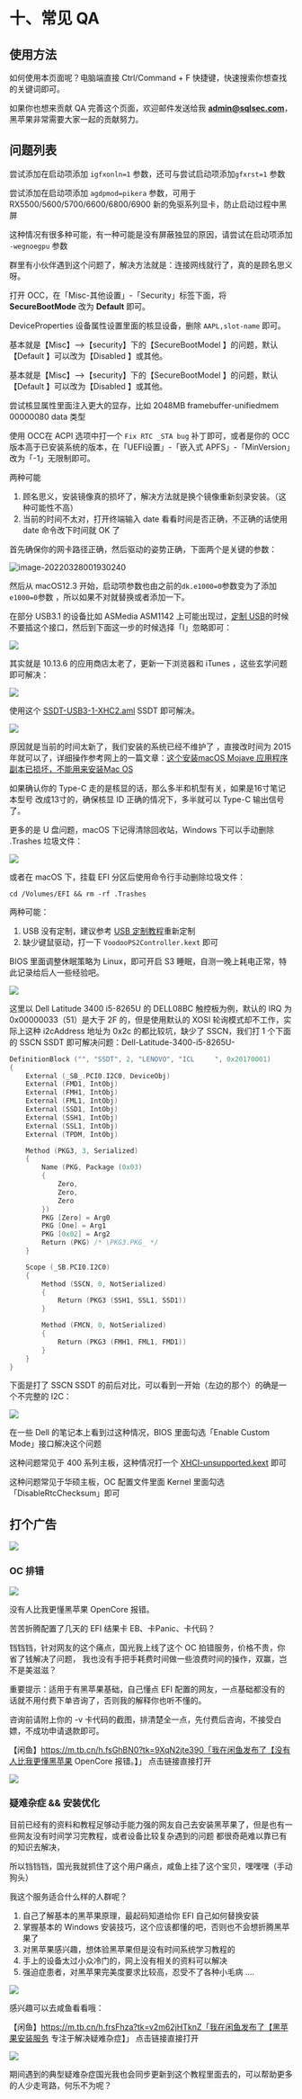 # 十、常见 QA

## 使用方法

如何使用本页面呢？电脑端直接 Ctrl/Command + F 快捷键，快速搜索你想查找的关键词即可。

如果你也想来贡献 QA 完善这个页面，欢迎邮件发送给我 **admin@sqlsec.com**，黑苹果非常需要大家一起的贡献努力。

## 问题列表



<!--sec data-title="1. 唤醒黑屏或者开机需要插拔显示器线才可以点亮屏幕进系统。" data-id="section1" data-show=true ces-->

尝试添加在启动项添加 `igfxonln=1` 参数，还可与尝试启动项添加`gfxrst=1` 参数

<!--endsec-->



<!--sec data-title="2. 我的显卡免驱，但是进系统黑屏，没有输出信号。" data-id="section2" data-show=true ces-->

尝试添加在启动项添加 `agdpmod=pikera` 参数，可用于 RX5500/5600/5700/6600/6800/6900 新的免驱系列显卡，防止启动过程中黑屏

<!--endsec-->



<!--sec data-title="3. 笔记本睡眠唤醒黑屏" data-id="section3" data-show=true ces-->

这种情况有很多种可能，有一种可能是没有屏蔽独显的原因，请尝试在启动项添加  `-wegnoegpu`  参数

<!--endsec-->



<!--sec data-title="4. 安装系统提示 An Internet connection is required to install macOS（需要互联网连接才能安装macOS）" data-id="section4" data-show=true ces-->

群里有小伙伴遇到这个问题了，解决方法就是：连接网线就行了，真的是顾名思义呀。

<!--endsec-->



<!--sec data-title="5. macOS 老是检测不到系统更新怎么办" data-id="section5" data-show=true ces-->

打开 OCC，在「Misc-其他设置」-「Security」标签下面，将 **SecureBootMode** 改为 **Default** 即可。

<!--endsec-->



<!--sec data-title="6. 笔记本核显打完缓冲帧后，HEVC 解码不能用，以及 REQ 最高只有 0.35Ghz" data-id="section6" data-show=true ces-->

DeviceProperties 设备属性设置里面的核显设备，删除 `AAPL,slot-name` 即可。

<!--endsec-->



<!--sec data-title="7. 启动的时候 若提示【oc grabbed zero systm-id for sb. this is not allowed halting on critlcal error 】" data-id="section7" data-show=true ces-->

基本就是【Misc】-->【security】下的【SecureBootModel 】的问题，默认【Default 】可以改为【Disabled 】或其他。

<!--endsec-->



<!--sec data-title="8. 启动的时候 若开在 【End SetConsoleMode】这个报错" data-id="section8" data-show=true ces-->

基本就是【Misc】-->【security】下的【SecureBootModel 】的问题，默认【Default 】可以改为【Disabled 】或其他。

<!--endsec-->



<!--sec data-title="9. 睡眠唤醒后出现莫名其妙的花屏现象" data-id="section9" data-show=true ces-->

尝试核显属性里面注入更大的显存，比如 2048MB framebuffer-unifiedmem 00000080 data 类型

<!--endsec-->



<!--sec data-title="10. 发现不了已经安装好 macOS 的磁盘分区" data-id="section10" data-show=true ces-->

使用 OCC在 ACPI 选项中打一个 `Fix RTC _STA bug` 补丁即可，或者是你的 OCC 版本高于已安装系统的版本，在「UEFI设置」-「嵌入式 APFS」-「MinVersion」改为「-1」无限制即可。

<!--endsec-->



<!--sec data-title="11. 安装系统的时候，提示：「安装无法继续，因为安装器已损坏」" data-id="section11" data-show=true ces-->

两种可能

1. 顾名思义，安装镜像真的损坏了，解决方法就是换个镜像重新刻录安装。（这种可能性不高）
2. 当前的时间不太对，打开终端输入 date 看看时间是否正确，不正确的话使用 date 命令改下时间就 OK 了

<!--endsec-->

<!--sec data-title="12. 我进系统几分钟之后就死机黑屏重启，不插网线就正常，1225V 网卡无法正常工作" data-id="section12" data-show=true ces-->

首先确保你的网卡路径正确，然后驱动的姿势正确，下面两个是关键的参数：

![image-20220328001930240](imgs/image-20220328001930240.png) 

然后从 macOS12.3 开始，启动项参数也由之前的`dk.e1000=0`参数变为了添加`e1000=0`参数 ，所以如果不对就替换或者添加一下。

<!--endsec-->



<!--sec data-title="13. USB 不定制就正常，使用 USBToolBox 定制了就会直接卡 APFS 无法进操作系统" data-id="section13" data-show=true ces-->

在部分 USB3.1 的设备比如 ASMedia ASM1142 上可能出现过，[定制 USB](/6-实用姿势/6-1.html#reloaded)的时候不要插这个接口，然后到下面这一步的时候选择「I」忽略即可：

![](https://image.3001.net/images/20220409/16494854148280.png)  

<!--endsec-->



<!--sec data-title="14. macOS 10.13.6 的应用商店无法使用，下载提示「使用已购页面再试一次」" data-id="section14" data-show=true ces-->

其实就是  10.13.6 的应用商店太老了，更新一下浏览器和 iTunes ，这些玄学问题即可解决：

  ![](https://image.3001.net/images/20220409/1649485644685.png)

<!--endsec-->



<!--sec data-title="15. ASMedia ASM1142 USB 3.1 Type-A 和 Type-C 一体的接口无法工作" data-id="section15" data-show=true ces-->

使用这个 [SSDT-USB3-1-XHC2.aml](https://sqlsec.lanzoub.com/iWZDt02w295g) SSDT 即可解决。

<!--endsec-->



<!--sec data-title="16. 这个安装 macOS XXXX 应用程序副本已损坏，不能用来安装 macOS" data-id="section16" data-show=true ces-->

![](https://image.3001.net/images/20220409/16494864391246.png) 

原因就是当前的时间太新了，我们安装的系统已经不维护了 ，直接改时间为 2015 年就可以了，详细操作参考网上的一篇文章：[这个安装macOS Mojave 应用程序副本已损坏，不能用来安装Mac OS](https://zhuanlan.zhihu.com/p/88597219)

<!--endsec-->



<!--sec data-title="17. 笔记本 Type-C 没有视频输出" data-id="section17" data-show=true ces-->

如果确认你的  Type-C 走的是核显的话，那么多半和机型有关，如果是16寸笔记本型号 改成13寸的，确保核显 ID 正确的情况下，多半就可以 Type-C 输出信号了。

<!--endsec-->



<!--sec data-title="18. 拷贝 EFI 提示 EFI 上的可用空间不足" data-id="section18" data-show=true ces-->

更多的是 U 盘问题，macOS 下记得清除回收站，Windows 下可以手动删除 .Trashes 垃圾文件：

![](https://image.3001.net/images/20220409/16495143059696.png) 

或者在 macOS 下，挂载 EFI 分区后使用命令行手动删除垃圾文件：

```shell
cd /Volumes/EFI && rm -rf .Trashes 
```

<!--endsec-->



<!--sec data-title="19. 安装代码跑完画面出现妙控板和妙控鼠标的画面" data-id="section19" data-show=true ces-->

两种可能：

1. USB 没有定制，建议参考 [USB 定制教程](/6-实用姿势/6-1.html#reloaded)重新定制
2. 缺少键鼠驱动，打一下 `VoodooPS2Controller.kext` 即可

<!--endsec-->



<!--sec data-title="20. Lenovo ThinkPad X13 20T3 10代U 其实黑苹果挺完美的，睡眠也很棒棒" data-id="section20" data-show=true ces-->

BIOS 里面调整休眠策略为 Linux，即可开启 S3 睡眠，自测一晚上耗电正常，特此记录给后人一些经验吧。

![](https://image.3001.net/images/20220501/16513706805609.jpg) 

<!--endsec-->



<!--sec data-title="21. I2C 触控板默认轮询模式不工作" data-id="section21" data-show=true ces-->

这里以 Dell Latitude 3400 i5-8265U 的 DELL08BC 触控板为例，默认的 IRQ 为 0x00000033（51）是大于 2F 的，但是使用默认的 XOSI 轮询模式却不工作，实际上这种 i2cAddress 地址为 0x2c 的都比较坑，缺少了 SSCN，我们打 1 个下面的 SSCN SSDT 即可解决问题：Dell-Latitude-3400-i5-8265U-

```c
DefinitionBlock ("", "SSDT", 2, "LENOVO", "ICL     ", 0x20170001)
{
    External (_SB_.PCI0.I2C0, DeviceObj)
    External (FMD1, IntObj)
    External (FMH1, IntObj)
    External (FML1, IntObj)
    External (SSD1, IntObj)
    External (SSH1, IntObj)
    External (SSL1, IntObj)
    External (TPDM, IntObj)

    Method (PKG3, 3, Serialized)
    {
        Name (PKG, Package (0x03)
        {
            Zero, 
            Zero, 
            Zero
        })
        PKG [Zero] = Arg0
        PKG [One] = Arg1
        PKG [0x02] = Arg2
        Return (PKG) /* \PKG3.PKG_ */
    }

    Scope (_SB.PCI0.I2C0)
    {
        Method (SSCN, 0, NotSerialized)
        {
            Return (PKG3 (SSH1, SSL1, SSD1))
        }

        Method (FMCN, 0, NotSerialized)
        {
            Return (PKG3 (FMH1, FML1, FMD1))
        }
    }
}
```

下面是打了 SSCN SSDT 的前后对比，可以看到一开始（左边的那个）的确是一个不完整的 I2C：

![](https://image.3001.net/images/20220501/16513709163816.jpg)

<!--endsec-->



<!--sec data-title="22. 安装代码跑完，但是后面安装的时候提示「准备软件更新时出错」" data-id="section22" data-show=true ces-->

在一些 Dell 的笔记本上看到过这种情况，BIOS 里面勾选「Enable Custom Mode」接口解决这个问题

<!--endsec-->



<!--sec data-title="23. USB 定制完成后但是 USB3.X 依然无法正常工作" data-id="section23" data-show=true ces-->

这种问题常见于 400 系列主板，这种情况打一个 [XHCI-unsupported.kext](https://sqlsec.lanzoub.com/i8CUI046dufe) 即可

<!--endsec-->



<!--sec data-title="24. 华硕主板开机提示「The system has POSTed in safe mode.」" data-id="section24" data-show=true ces-->

这种问题常见于华硕主板，OC 配置文件里面 Kernel 里面勾选「DisableRtcChecksum」即可

<!--endsec-->



## 打个广告

![](https://image.3001.net/images/20220505/16517231026626.jpg) 

### OC  排错

![](https://image.3001.net/images/20220505/16517225285995.jpg) 

没有人比我更懂黑苹果 OpenCore 报错。

苦苦折腾配置了几天的 EFI 结果卡 EB、卡Panic、卡代码？

铛铛铛，针对网友的这个痛点，国光我上线了这个 OC 拍错服务，价格不贵，你省了钱解决了问题， 我也没有手把手耗费时间做一些浪费时间的操作，双赢，岂不是美滋滋？

重要提示：适用于有黑苹果基础，自己懂点 EFI 配置的网友，一点基础都没有的话就不用付费下单咨询了，否则我的解释你也听不懂的。

咨询前请附上你的 -v 卡代码的截图，排清楚全一点，先付费后咨询，不接受白嫖，不成功申请退款即可。



【闲鱼】https://m.tb.cn/h.fsGhBN0?tk=9XqN2jte390「我在闲鱼发布了【没有人比我更懂黑苹果 OpenCore 报错。】」
点击链接直接打开



![](https://image.3001.net/images/20220505/16517223609381.jpg) 

### 疑难杂症 && 安装优化

目前已经有的资料和教程足够动手能力强的网友自己去安装黑苹果了，但是也有一些网友没有时间学习完教程，或者设备比较复杂遇到的问题
都很奇葩难以靠已有的知识去解决，

所以铛铛铛，国光我就抓住了这个用户痛点，咸鱼上挂了这个宝贝，嘿嘿嘿（手动狗头）

我这个服务适合什么样的人群呢？

1. 自己了解基本的黑苹果原理，最起码知道给你 EFI 自己如何替换安装
2. 掌握基本的 Windows 安装技巧，这个应该都懂的吧，否则也不会想折腾黑苹果了
3. 对黑苹果感兴趣，想体验黑苹果但是没有时间系统学习教程的
4. 手上的设备太过小众冷门的，网上没有相关的资料可以解决
5. 强迫症患者，对黑苹果完美度要求比较高，忍受不了各种小毛病
   ....

![](https://image.3001.net/images/20220319/16476611133376.png) 

感兴趣可以去咸鱼看看哦：

【闲鱼】https://m.tb.cn/h.frsFhza?tk=v2m62jHTknZ「我在闲鱼发布了【黑苹果安装服务 专注于解决疑难杂症】」
点击链接直接打开

![](https://image.3001.net/images/20220505/1651717727657.jpg) 

期间遇到的典型疑难杂症国光我也会同步更新到这个教程里面去的，可以帮助更多的人少走弯路，何乐不为呢？

